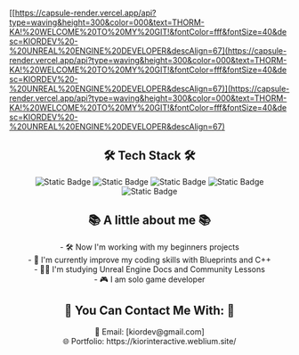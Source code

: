 [[https://capsule-render.vercel.app/api?type=waving&height=300&color=000&text=THORM-KA!%20WELCOME%20TO%20MY%20GIT!&fontColor=fff&fontSize=40&desc=KIORDEV%20-%20UNREAL%20ENGINE%20DEVELOPER&descAlign=67](https://capsule-render.vercel.app/api?type=waving&height=300&color=000&text=THORM-KA!%20WELCOME%20TO%20MY%20GIT!&fontColor=fff&fontSize=40&desc=KIORDEV%20-%20UNREAL%20ENGINE%20DEVELOPER&descAlign=67)](https://capsule-render.vercel.app/api?type=waving&height=300&color=000&text=THORM-KA!%20WELCOME%20TO%20MY%20GIT!&fontColor=fff&fontSize=40&desc=KIORDEV%20-%20UNREAL%20ENGINE%20DEVELOPER&descAlign=67)

<h2 align="center">🛠️ Tech Stack 🛠️</h2>
<p align="center">
<img alt="Static Badge" src="https://img.shields.io/badge/unreal-engine?style=for-the-badge&logo=unrealengine&labelColor=black&color=black">

<img alt="Static Badge" src="https://img.shields.io/badge/blender-black?style=for-the-badge&logo=blender&logoColor=white&labelColor=orange&color=orange">

<img alt="Static Badge" src="https://img.shields.io/badge/photoshop-black?style=for-the-badge&logo=photoshop&logoColor=white&labelColor=blue&color=blue">
<img alt="Static Badge" src="https://img.shields.io/badge/premier-black?style=for-the-badge&logo=photoshop&logoColor=white&labelColor=purple&color=purple">

<img alt="Static Badge" src="https://img.shields.io/badge/notion-black?style=for-the-badge&logo=notion&logoColor=black&labelColor=white&color=white">

</p>

<h2 align="center">📚 A little about me 📚</h2>
<p align="center">
 - 🛠️ Now I'm working with my beginners projects
<br>
 - 🧠 I'm currently improve my coding skills with Blueprints and C++
<br>
 - 🧑‍🎓 I'm studying Unreal Engine Docs and Community Lessons
<br>
 - 🎮 I am solo game developer
</p>

<h2 align="center"> 🚀 You Can Contact Me With: 🚀 </h2>
<p align="center">
📧 Email: [kiordev@gmail.com]
<br>
🌐 Portfolio: https://kiorinteractive.weblium.site/
</p>

